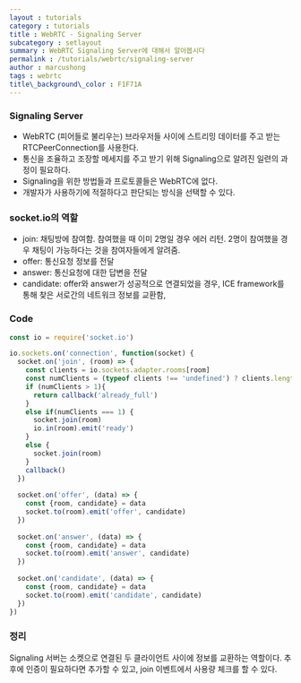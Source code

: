 ```yaml
---
layout : tutorials
category : tutorials
title : WebRTC - Signaling Server
subcategory : setlayout
summary : WebRTC Signaling Server에 대해서 알아봅시다
permalink : /tutorials/webrtc/signaling-server
author : marcushong
tags : webrtc
title\_background\_color : F1F71A
---
```


### Signaling Server
* WebRTC (피어들로 불리우는) 브라우저들 사이에 스트리밍 데이터를 주고 받는 RTCPeerConnection를 사용한다. 
* 통신을 조율하고 조장할 메세지를 주고 받기 위해 Signaling으로 알려진 일련의 과정이 필요하다. 
* Signaling을 위한 방법들과 프로토콜들은 WebRTC에 없다.
* 개발자가 사용하기에 적절하다고 판단되는 방식을 선택할 수 있다.

### socket.io의 역할
* join: 채팅방에 참여함. 참여했을 때 이미 2명일 경우 에러 리턴. 2명이 참여했을 경우 채팅이 가능하다는 것을 참여자들에게 알려줌.
* offer: 통신요청 정보를 전달
* answer: 통신요청에 대한 답변을 전달
* candidate: offer와 answer가 성공적으로 연결되었을 경우, ICE framework를 통해 찾은 서로간의 네트워크 정보를 교환함,

### Code

```js
const io = require('socket.io')

io.sockets.on('connection', function(socket) {
  socket.on('join', (room) => {
    const clients = io.sockets.adapter.rooms[room]
    const numClients = (typeof clients !== 'undefined') ? clients.length : 0
    if (numClients > 1){
      return callback('already_full')
    }
    else if(numClients === 1) {
      socket.join(room)
      io.in(room).emit('ready')
    }
    else {
      socket.join(room)
    }
    callback()
  })
  
  socket.on('offer', (data) => {
    const {room, candidate} = data
    socket.to(room).emit('offer', candidate)
  })
  
  socket.on('answer', (data) => {
    const {room, candidate} = data
    socket.to(room).emit('answer', candidate)
  })
  
  socket.on('candidate', (data) => {
    const {room, candidate} = data
    socket.to(room).emit('candidate', candidate)
  })
})


```

### 정리
Signaling 서버는 소켓으로 연결된 두 클라이언트 사이에 정보를 교환하는 역할이다.
추후에 인증이 필요하다면 추가할 수 있고, join 이벤트에서 사용량 체크를 할 수 있다.
